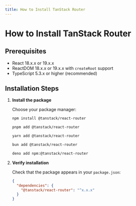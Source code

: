 ```yaml
---
title: How to Install TanStack Router
---
```


# How to Install TanStack Router

## Prerequisites

- React 18.x.x or 19.x.x
- ReactDOM 18.x.x or 19.x.x with `createRoot` support
- TypeScript 5.3.x or higher (recommended)

## Installation Steps

1. **Install the package**

   Choose your package manager:

   ```sh
   npm install @tanstack/react-router
   ```

   ```sh
   pnpm add @tanstack/react-router
   ```

   ```sh
   yarn add @tanstack/react-router
   ```

   ```sh
   bun add @tanstack/react-router
   ```

   ```sh
   deno add npm:@tanstack/react-router
   ```

2. **Verify installation**

   Check that the package appears in your `package.json`:

   ```json
   {
     "dependencies": {
       "@tanstack/react-router": "^x.x.x"
     }
   }
   ```
